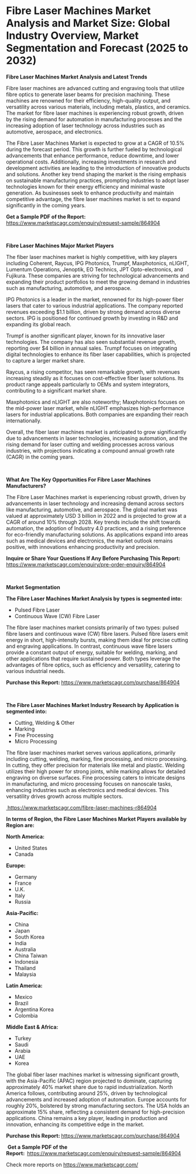 <p><h1>Fibre Laser Machines Market Analysis and Market Size: Global Industry Overview, Market Segmentation and Forecast (2025 to 2032)</h1></p><p><strong>Fibre Laser Machines Market Analysis and Latest Trends</strong></p>
<p><p>Fibre laser machines are advanced cutting and engraving tools that utilize fibre optics to generate laser beams for precision machining. These machines are renowned for their efficiency, high-quality output, and versatility across various materials, including metals, plastics, and ceramics. The market for fibre laser machines is experiencing robust growth, driven by the rising demand for automation in manufacturing processes and the increasing adoption of laser technology across industries such as automotive, aerospace, and electronics.</p><p>The Fibre Laser Machines Market is expected to grow at a CAGR of 10.5% during the forecast period. This growth is further fueled by technological advancements that enhance performance, reduce downtime, and lower operational costs. Additionally, increasing investments in research and development activities are leading to the introduction of innovative products and solutions. Another key trend shaping the market is the rising emphasis on sustainable manufacturing practices, prompting industries to adopt laser technologies known for their energy efficiency and minimal waste generation. As businesses seek to enhance productivity and maintain competitive advantage, the fibre laser machines market is set to expand significantly in the coming years.</p></p>
<p><strong>Get a Sample PDF of the Report:&nbsp;</strong> <a href="https://www.marketscagr.com/enquiry/request-sample/864904?utm_campaign=2936&utm_medium=2&utm_source=Github&utm_content=ia&utm_term=10042025&utm_id=fibre-laser-machines">https://www.marketscagr.com/enquiry/request-sample/864904</a></p>
<p>&nbsp;</p>
<p><strong>Fibre Laser Machines Major Market Players</strong></p>
<p><p>The fiber laser machines market is highly competitive, with key players including Coherent, Raycus, IPG Photonics, Trumpf, Maxphotonics, nLIGHT, Lumentum Operations, Jenoptik, EO Technics, JPT Opto-electronics, and Fujikura. These companies are striving for technological advancements and expanding their product portfolios to meet the growing demand in industries such as manufacturing, automotive, and aerospace.</p><p>IPG Photonics is a leader in the market, renowned for its high-power fiber lasers that cater to various industrial applications. The company reported revenues exceeding $1.1 billion, driven by strong demand across diverse sectors. IPG is positioned for continued growth by investing in R&D and expanding its global reach.</p><p>Trumpf is another significant player, known for its innovative laser technologies. The company has also seen substantial revenue growth, reporting over $4 billion in annual sales. Trumpf focuses on integrating digital technologies to enhance its fiber laser capabilities, which is projected to capture a larger market share.</p><p>Raycus, a rising competitor, has seen remarkable growth, with revenues increasing steadily as it focuses on cost-effective fiber laser solutions. Its product range appeals particularly to OEMs and system integrators, contributing to a significant market share.</p><p>Maxphotonics and nLIGHT are also noteworthy; Maxphotonics focuses on the mid-power laser market, while nLIGHT emphasizes high-performance lasers for industrial applications. Both companies are expanding their reach internationally.</p><p>Overall, the fiber laser machines market is anticipated to grow significantly due to advancements in laser technologies, increasing automation, and the rising demand for laser cutting and welding processes across various industries, with projections indicating a compound annual growth rate (CAGR) in the coming years.</p></p>
<p>&nbsp;</p>
<p><strong>What Are The Key Opportunities For Fibre Laser Machines Manufacturers?</strong></p>
<p><p>The Fibre Laser Machines market is experiencing robust growth, driven by advancements in laser technology and increasing demand across sectors like manufacturing, automotive, and aerospace. The global market was valued at approximately USD 3 billion in 2022 and is projected to grow at a CAGR of around 10% through 2028. Key trends include the shift towards automation, the adoption of Industry 4.0 practices, and a rising preference for eco-friendly manufacturing solutions. As applications expand into areas such as medical devices and electronics, the market outlook remains positive, with innovations enhancing productivity and precision.</p></p>
<p><strong>Inquire or Share Your Questions If Any Before Purchasing This Report:</strong> <a href="https://www.marketscagr.com/enquiry/pre-order-enquiry/864904?utm_campaign=2936&utm_medium=2&utm_source=Github&utm_content=ia&utm_term=10042025&utm_id=fibre-laser-machines">https://www.marketscagr.com/enquiry/pre-order-enquiry/864904</a></p>
<p>&nbsp;</p>
<p><strong>Market Segmentation</strong></p>
<p><strong>The Fibre Laser Machines Market Analysis by types is segmented into:</strong></p>
<p><ul><li>Pulsed Fibre Laser</li><li>Continuous Wave (CW) Fibre Laser</li></ul></p>
<p><p>The fibre laser machines market consists primarily of two types: pulsed fibre lasers and continuous wave (CW) fibre lasers. Pulsed fibre lasers emit energy in short, high-intensity bursts, making them ideal for precise cutting and engraving applications. In contrast, continuous wave fibre lasers provide a constant output of energy, suitable for welding, marking, and other applications that require sustained power. Both types leverage the advantages of fibre optics, such as efficiency and versatility, catering to various industrial needs.</p></p>
<p><strong>Purchase this Report:&nbsp;</strong><a href="https://www.marketscagr.com/purchase/864904?utm_campaign=2936&utm_medium=2&utm_source=Github&utm_content=ia&utm_term=10042025&utm_id=fibre-laser-machines">https://www.marketscagr.com/purchase/864904</a></p>
<p>&nbsp;</p>
<p><strong>The Fibre Laser Machines Market Industry Research by Application is segmented into:</strong></p>
<p><ul><li>Cutting, Welding & Other</li><li>Marking</li><li>Fine Processing</li><li>Micro Processing</li></ul></p>
<p><p>The fibre laser machines market serves various applications, primarily including cutting, welding, marking, fine processing, and micro processing. In cutting, they offer precision for materials like metal and plastic. Welding utilizes their high power for strong joints, while marking allows for detailed engraving on diverse surfaces. Fine processing caters to intricate designs in manufacturing, and micro processing focuses on nanoscale tasks, enhancing industries such as electronics and medical devices. This versatility drives growth across multiple sectors.</p></p>
<p><a href="https://www.marketscagr.com/fibre-laser-machines-r864904?utm_campaign=2936&utm_medium=2&utm_source=Github&utm_content=ia&utm_term=10042025&utm_id=fibre-laser-machines">&nbsp;https://www.marketscagr.com/fibre-laser-machines-r864904</a></p>
<p><strong>In terms of Region, the Fibre Laser Machines Market Players available by Region are:</strong></p>
<p>
    <p> <strong> North America: </strong>
        <ul>
            <li>United States</li>
            <li>Canada</li>
        </ul>
        </p> 
    <p> <strong> Europe: </strong>
        <ul>
            <li>Germany</li>
            <li>France</li>
            <li>U.K.</li>
            <li>Italy</li>
            <li>Russia</li>
        </ul>
        </p> 
    <p> <strong> Asia-Pacific: </strong>
        <ul>
            <li>China</li>
            <li>Japan</li>
            <li>South Korea</li>
            <li>India</li>
            <li>Australia</li>
            <li>China Taiwan</li>
            <li>Indonesia</li>
            <li>Thailand</li>
            <li>Malaysia</li>
        </ul>
        </p> 
    <p> <strong> Latin America: </strong>
        <ul>
            <li>Mexico</li>
            <li>Brazil</li>
            <li>Argentina Korea</li>
            <li>Colombia</li>
        </ul>
        </p> 
    <p> <strong> Middle East & Africa: </strong>
        <ul>
            <li>Turkey</li>
            <li>Saudi</li>
            <li>Arabia</li>
            <li>UAE</li>
            <li>Korea</li>
        </ul>
    </p>
    </p>
<p><p>The global fiber laser machines market is witnessing significant growth, with the Asia-Pacific (APAC) region projected to dominate, capturing approximately 40% market share due to rapid industrialization. North America follows, contributing around 25%, driven by technological advancements and increased adoption of automation. Europe accounts for roughly 20%, bolstered by strong manufacturing sectors. The USA holds an approximate 15% share, reflecting a consistent demand for high-precision applications. China remains a key player, leading in production and innovation, enhancing its competitive edge in the market.</p></p>
<p><strong>Purchase this Report: </strong><a href="https://www.marketscagr.com/purchase/864904?utm_campaign=2936&utm_medium=2&utm_source=Github&utm_content=ia&utm_term=10042025&utm_id=fibre-laser-machines">https://www.marketscagr.com/purchase/864904</a></p>
<p>&nbsp;<strong>Get a Sample PDF of the Report:&nbsp;&nbsp;</strong><a href="https://www.marketscagr.com/enquiry/request-sample/864904?utm_campaign=2936&utm_medium=2&utm_source=Github&utm_content=ia&utm_term=10042025&utm_id=fibre-laser-machines">https://www.marketscagr.com/enquiry/request-sample/864904</a></p>
<p><strong></strong></p>
<p>Check more reports on <a href="https://www.marketscagr.com/?utm_campaign=2936&utm_medium=2&utm_source=Github&utm_content=ia&utm_term=10042025&utm_id=fibre-laser-machines">https://www.marketscagr.com/</a></p>